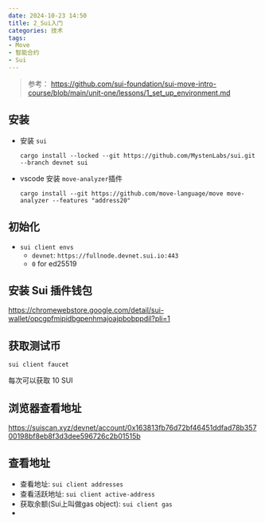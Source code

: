 ```yaml
---
date: 2024-10-23 14:50
title: 2_Sui入门
categories: 技术
tags:
- Move
- 智能合约
- Sui
---
```


> 参考： https://github.com/sui-foundation/sui-move-intro-course/blob/main/unit-one/lessons/1_set_up_environment.md


## 安装

- 安装 `sui`

    ```
    cargo install --locked --git https://github.com/MystenLabs/sui.git --branch devnet sui
    ```

- vscode 安装 `move-analyzer`插件

    ```
    cargo install --git https://github.com/move-language/move move-analyzer --features "address20"
    ```



## 初始化

- `sui client envs`
  - `devnet`: `https://fullnode.devnet.sui.io:443`
  - `0` for ed25519


## 安装 Sui 插件钱包

https://chromewebstore.google.com/detail/sui-wallet/opcgpfmipidbgpenhmajoajpbobppdil?pli=1


## 获取测试币

`sui client faucet`

每次可以获取 10 SUI


## 浏览器查看地址

https://suiscan.xyz/devnet/account/0x163813fb76d72bf46451ddfad78b35700198bf8eb8f3d3dee596726c2b01515b



## 查看地址
- 查看地址: `sui client addresses`
- 查看活跃地址: `sui client active-address`
- 获取余额(Sui上叫做gas object): `sui client gas`
- 